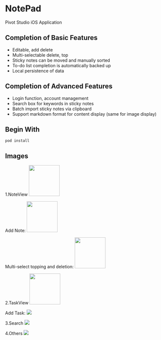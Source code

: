# NotePad
Pivot Studio iOS Application

## Completion of Basic Features
- Editable, add delete
- Multi-selectable delete, top
- Sticky notes can be moved and manually sorted
- To-do list completion is automatically backed up
- Local persistence of data

## Completion of Advanced Features
- Login function, account management
- Search box for keywords in sticky notes
- Batch import sticky notes via clipboard
- Support markdown format for content display (same for image display)

## Begin With
```shell
pod install
```

## Images
1.NoteView 
<img src="images/Note.png" width="100" height="100">

Add Note: 
<img src="images/AddNote.png" width="100" height="100">

Multi-select topping and deletion:
<img src="images/Multi-Select.png" width="100" height="100">

2.TaskView 
<img src="images/Task.png" width="100" height="100">

Add Task: 
![](images/AddTask.png)

3.Search
![](images/Search.png)

4.Others
![](images/Menu.png)

